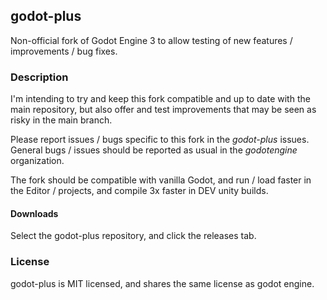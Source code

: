 ## godot-plus
Non-official fork of Godot Engine 3 to allow testing of new features / improvements / bug fixes.

### Description
I'm intending to try and keep this fork compatible and up to date with the main repository, but also offer and test improvements that may be seen as risky in the main branch.

Please report issues / bugs specific to this fork in the _godot-plus_ issues. General bugs / issues should be reported as usual in the _godotengine_ organization.

The fork should be compatible with vanilla Godot, and run / load faster in the Editor / projects, and compile 3x faster in DEV unity builds.

#### Downloads
Select the godot-plus repository, and click the releases tab.

### License
godot-plus is MIT licensed, and shares the same license as godot engine.
